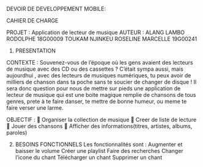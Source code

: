 DEVOIR DE DEVELOPPEMENT MOBILE:

CAHIER DE CHARGE

PROJET : Application de lecteur de musique
AUTEUR : ALANG LAMBO RODOLPHE 18G00009
	      TOUKAM NJINKEU ROSELINE MARCELLE 19G00241



1.	PRESENTATION

CONTEXTE :
Souvenez-vous de l’époque où les gens avaient des lecteurs de musique  avec des CD ou des cassettes ? 
C’était sympa aussi, mais aujourdhui , avec des lecteurs de  musiques numériques, 
tu peux avoir de milliers de chanson dans ta poche sans te soucier de changer de disque ! 
Il sera donc question pour nous de mettre sur pieds une application de lecteur de musique qui
est une boite magique remplie de chansons de tous genres, prete à te faire danser, te mettre de bonne humeur, 
ou meme te faire verser une larme. 

OBJECTIF :
	Organiser la collection de musique
	Creer de liste de lecture
	Jouer des chansons
	Afficher des informations(titres, artistes, albums, paroles)

2.	BESOINS FONCTIONNELS
 Les fonctionnalités sont :
 	Augmenter et baisser le volume
 	Créer une playlist
 	Faire des recherches
 	Changer l’icone du chant
 	Télécharger un chant
 	Supprimer un chant



